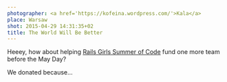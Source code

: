 ```yaml
---
photographer: <a href='https://kofeina.wordpress.com/'>Kala</a>
place: Warsaw
shot: 2015-04-29 14:31:35+02
title: The World Will Be Better
---
```


Heeey, how about helping [Rails Girls Summer of Code](http://railsgirlssummerofcode.org/campaign/) fund one more team before the May Day?

We donated because…
